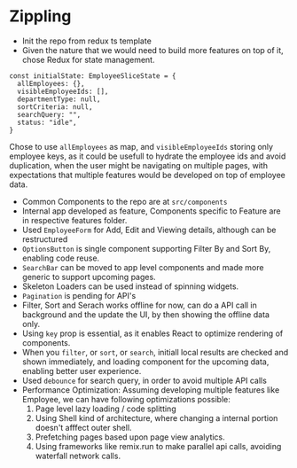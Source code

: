 # Zippling

- Init the repo from redux ts template
- Given the nature that we would need to build more features on top of it, chose Redux for state management.

```
const initialState: EmployeeSliceState = {
  allEmployees: {},
  visibleEmployeeIds: [],
  departmentType: null,
  sortCriteria: null,
  searchQuery: "",
  status: "idle",
}
```

Chose to use `allEmployees` as map, and `visibleEmployeeIds` storing only employee keys, as it could be usefull to hydrate the employee ids and avoid duplication, when the user might be navigating on multiple pages, with expectations that multiple features would be developed on top of employee data.

- Common Components to the repo are at `src/components`
- Internal app developed as feature, Components specific to Feature are in respective features folder.
- Used `EmployeeForm` for Add, Edit and Viewing details, although can be restructured
- `OptionsButton` is single component supporting Filter By and Sort By, enabling code reuse.
- `SearchBar` can be moved to app level components and made more generic to support upcoming pages.
- Skeleton Loaders can be used instead of spinning widgets.
- `Pagination` is pending for API's
- Filter, Sort and Serach works offline for now, can do a API call in background and the update the UI, by then showing the offline data only.
- Using `key` prop is essential, as it enables React to optimize rendering of components.
- When you `filter`, or `sort`, or `search`, initiall local results are checked and shown immediately, and loading component for the upcoming data, enabling better user experience.
- Used `debounce` for search query, in order to avoid multiple API calls
- Performance Optimization: Assuming developing multiple features like Employee, we can have following optimizations possible:
    1. Page level lazy loading / code splitting
    2. Using Shell kind of architecture, where changing a internal portion doesn't afffect outer shell.
    3. Prefetching pages based upon page view analytics.
    4. Using frameworks like remix.run to make parallel api calls, avoiding waterfall network calls.